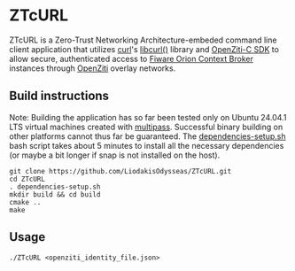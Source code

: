 # **ZTcURL**

ZTcURL is a Zero-Trust Networking Architecture-embeded command line client application that utilizes [curl](https://curl.se/)'s [libcurl()](https://curl.se/libcurl/) library and [OpenZiti-C SDK](https://github.com/openziti/ziti-sdk-c) to allow secure, authenticated access to [Fiware Orion Context Broker](https://github.com/telefonicaid/fiware-orion) instances through [OpenZiti](https://openziti.io/) overlay networks.

## **Build instructions**

Note: Building the application has so far been tested only on Ubuntu 24.04.1 LTS virtual machines created with [multipass](https://multipass.run/). Successful binary building on other platforms cannot thus far be guaranteed. The [dependencies-setup.sh](https://github.com/LiodakisOdysseas/ZTcURL/blob/master/dependencies-setup.sh) bash script takes about 5 minutes to install all the necessary dependencies (or maybe a bit longer if snap is not installed on the host). 
```
git clone https://github.com/LiodakisOdysseas/ZTcURL.git
cd ZTcURL
. dependencies-setup.sh
mkdir build && cd build
cmake ..
make
```

## **Usage**
```
./ZTcURL <openziti_identity_file.json>
